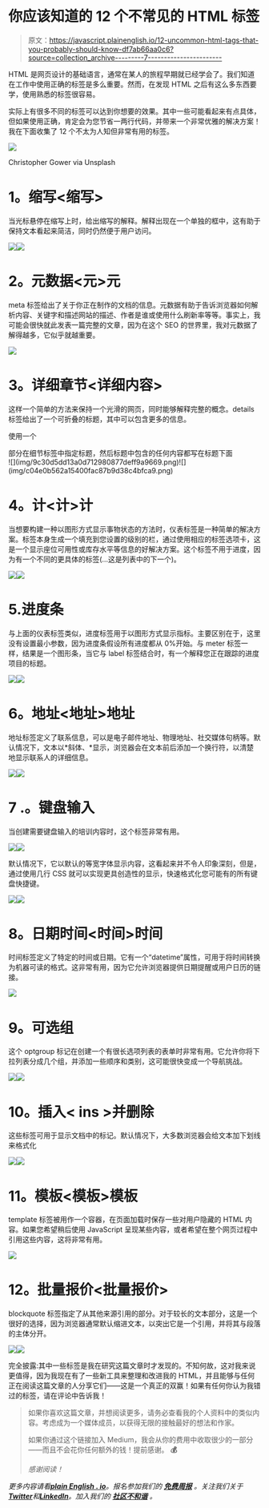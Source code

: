 # 你应该知道的 12 个不常见的 HTML 标签

> 原文：<https://javascript.plainenglish.io/12-uncommon-html-tags-that-you-probably-should-know-df7ab66aa0c6?source=collection_archive---------7----------------------->

HTML 是网页设计的基础语言，通常在某人的旅程早期就已经学会了。我们知道在工作中使用正确的标签是多么重要。然而，在发现 HTML 之后有这么多东西要学，使用熟悉的标签很容易。

实际上有很多不同的标签可以达到你想要的效果。其中一些可能看起来有点具体，但如果使用正确，肯定会为您节省一两行代码，并带来一个非常优雅的解决方案！我在下面收集了 12 个不太为人知但非常有用的标签。

![](img/f62f31e03f1632eb4c1d1340546702cc.png)

Christopher Gower via Unsplash

# **1。缩写<缩写>**

当光标悬停在缩写上时，给出缩写的解释。解释出现在一个单独的框中，这有助于保持文本看起来简洁，同时仍然便于用户访问。

![](img/ace6984f890d6c7b6574f57ec44f058d.png)![](img/0b141512eb4138234f9a81fe3aa0c5ea.png)

# **2。元数据<元>元**

meta 标签给出了关于你正在制作的文档的信息。元数据有助于告诉浏览器如何解析内容、关键字和描述网站的描述、作者是谁或使用什么刷新率等等。事实上，我可能会很快就此发表一篇完整的文章，因为在这个 SEO 的世界里，我对元数据了解得越多，它似乎就越重要。

![](img/e209b9cef0b659b83ebff7d9203a42a5.png)

# **3。详细章节<详细内容>**

这样一个简单的方法来保持一个光滑的网页，同时能够解释完整的概念。details 标签给出了一个可折叠的标题，其中可以包含更多的信息。

使用一个

<summary>部分在细节标签中指定标题，然后标题中包含的任何内容都写在标题下面</summary>![](img/9c30d5dd13a0d712980877deff9a9669.png)![](img/c04e0b562a15400fac87b9d38c4bfca9.png)

# **4。计<计>计**

当想要构建一种以图形方式显示事物状态的方法时，仪表标签是一种简单的解决方案。标签本身生成一个填充到您设置的级别的栏，通过使用相应的标签选项卡，这是一个显示座位可用性或库存水平等信息的好解决方案。这个标签不用于进度，因为有一个不同的更具体的标签(…这是列表中的下一个)。

![](img/3aa4b517131321f985593fe30c39cbb9.png)![](img/06d36cfd2d15bd85a271d2083bc467ff.png)

# 5.进度条

与上面的仪表标签类似，进度标签用于以图形方式显示指标。主要区别在于，这里没有设置最小参数，因为进度条假设所有进度都从 0%开始。与 meter 标签一样，结果是一个图形条，当它与 label 标签结合时，有一个解释您正在跟踪的进度项目的标题。

![](img/9951c4d361a6d010d71d438db2c6621b.png)![](img/ab22a6682a13a4c2e4df966364963e63.png)

# **6。地址<地址>地址**

地址标签定义了联系信息，可以是电子邮件地址、物理地址、社交媒体句柄等。默认情况下，文本以*斜体、*显示，浏览器会在文本前后添加一个换行符，以清楚地显示联系人的详细信息。

![](img/a2690d2e4ee27749f541bcc92c42b3db.png)![](img/960b1717df57d040ccd4a0858e01e01e.png)

# 7 .**。键盘输入<kbd>**

当创建需要键盘输入的培训内容时，这个标签非常有用。

![](img/1077e9cc0f28010bc19c714a3a1981a5.png)![](img/2bdbcfa73a241de08258b74fe602313f.png)

默认情况下，它以默认的等宽字体显示内容，这看起来并不令人印象深刻，但是，通过使用几行 CSS 就可以实现更具创造性的显示，快速格式化您可能有的所有键盘快捷键。

![](img/843fe7a8812d734d776ead06af9e7239.png)![](img/6c1c691478f7e9fb25d9b3052335a624.png)

# **8。日期时间<时间>时间**

时间标签定义了特定的时间或日期。它有一个“datetime”属性，可用于将时间转换为机器可读的格式。这非常有用，因为它允许浏览器提供日期提醒或用户日历的链接。

![](img/eed4099bcab58f26bc41a1b261ed70bc.png)

# **9。可选组<opt group>**

这个 optgroup 标记在创建一个有很长选项列表的表单时非常有用。它允许你将下拉列表分成几个组，并添加一些顺序和类别，这可能很快变成一个导航挑战。

![](img/64a73a0656fdd847fd27aea87ffa28ae.png)![](img/a7938c6211941796959ee70bef05bb70.png)

# 10。插入< ins >并删除<del>

这些标签可用于显示文档中的标记。默认情况下，大多数浏览器会给文本加下划线来格式化

![](img/f4b54167769bdbaf6d6336300b2bbf33.png)![](img/d498ec5a535010bcbbe4393398247b9c.png)

# **11。模板<模板>模板**

template 标签被用作一个容器，在页面加载时保存一些对用户隐藏的 HTML 内容。如果您希望稍后使用 JavaScript 呈现某些内容，或者希望在整个网页过程中引用这些内容，这将非常有用。

![](img/fd5485ade096a756b4c5c30d344b3355.png)

# **12。批量报价<批量报价>**

blockquote 标签指定了从其他来源引用的部分。对于较长的文本部分，这是一个很好的选择，因为浏览器通常默认缩进文本，以突出它是一个引用，并将其与段落的主体分开。

![](img/804b98f5343d247c7db9f59caf784d19.png)![](img/501c05d80698872a995ec878d0e6cc65.png)

完全披露:其中一些标签是我在研究这篇文章时才发现的。不知何故，这对我来说更值得，因为我现在有了一些新工具来整理和改进我的 HTML，并且能够与任何正在阅读这篇文章的人分享它们——这是一个真正的双赢！如果有任何你认为我错过的标签，请在评论中告诉我！

> 如果你喜欢这篇文章，并想阅读更多，请务必查看我的个人资料中的类似内容。考虑成为一个媒体成员，以获得无限的接触最好的想法和作家。
> 
> 如果你通过这个链接加入 Medium，我会从你的费用中收取很少的一部分——而且不会花你任何额外的钱！提前感谢。 **💰**
> 
> *感谢阅读！*

*更多内容请看*[***plain English . io***](https://plainenglish.io/)*。报名参加我们的* [***免费周报***](http://newsletter.plainenglish.io/) *。关注我们关于*[***Twitter***](https://twitter.com/inPlainEngHQ)*和*[***LinkedIn***](https://www.linkedin.com/company/inplainenglish/)*。加入我们的* [***社区不和谐***](https://discord.gg/GtDtUAvyhW) *。*